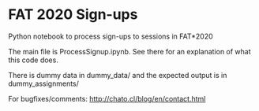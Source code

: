 # FAT 2020 Sign-ups

Python notebook to process sign-ups to sessions in FAT*2020

The main file is ProcessSignup.ipynb. See there for an explanation of what this code does.

There is dummy data in dummy_data/ and the expected output is in dummy_assignments/

For bugfixes/comments: http://chato.cl/blog/en/contact.html
